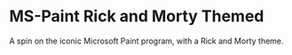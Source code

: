 # MS-Paint Rick and Morty Themed
A spin on the iconic Microsoft Paint program, with a Rick and Morty theme.
